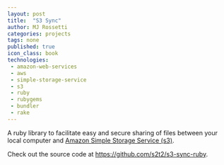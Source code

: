 ```yaml
---
layout: post
title:  "S3 Sync"
author: MJ Rossetti
categories: projects
tags: none
published: true
icon_class: book
technologies:
 - amazon-web-services
 - aws
 - simple-storage-service
 - s3
 - ruby
 - rubygems
 - bundler
 - rake
---
```


A ruby library to facilitate easy and secure sharing of files between your local computer and [Amazon Simple Storage Service (s3)](http://aws.amazon.com/s3/).

Check out the source code at https://github.com/s2t2/s3-sync-ruby.
